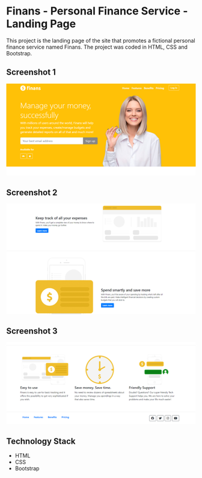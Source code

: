 # Finans - Personal Finance Service - Landing Page

This project is the landing page of the site that promotes a fictional personal finance service named Finans. The project was coded in HTML, CSS and Bootstrap.

## Screenshot 1

![Screenshot](Screenshot_1.png)

## Screenshot 2

![Screenshot](Screenshot_2.png)

## Screenshot 3

![Screenshot](Screenshot_3.png)

## Technology Stack

+ HTML
+ CSS
+ Bootstrap
